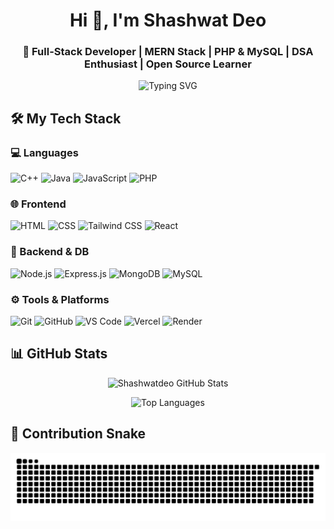<h1 align="center">Hi 👋, I'm Shashwat Deo</h1>
<h3 align="center">🚀 Full-Stack Developer | MERN Stack | PHP & MySQL | DSA Enthusiast | Open Source Learner</h3>

<p align="center">
  <img src="https://readme-typing-svg.herokuapp.com?font=Fira+Code&pause=1000&color=36BCF7&width=435&lines=React+%7C+Node+%7C+MongoDB+%7C+Tailwind+CSS;PHP+%7C+MySQL+%7C+Laravel;Problem+Solver+%7C+Code+Lover+%7C+Quick+Learner" alt="Typing SVG" />
</p>

## 🛠️ My Tech Stack

### 💻 Languages
![C++](https://img.shields.io/badge/C%2B%2B-00599C?style=flat&logo=c%2B%2B&logoColor=white)
![Java](https://img.shields.io/badge/Java-ED8B00?style=flat&logo=java&logoColor=white)
![JavaScript](https://img.shields.io/badge/JavaScript-F7DF1E?style=flat&logo=javascript&logoColor=black)
![PHP](https://img.shields.io/badge/PHP-777BB4?style=flat&logo=php&logoColor=white)

### 🌐 Frontend
![HTML](https://img.shields.io/badge/HTML5-E34F26?style=flat&logo=html5&logoColor=white)
![CSS](https://img.shields.io/badge/CSS3-1572B6?style=flat&logo=css3&logoColor=white)
![Tailwind CSS](https://img.shields.io/badge/Tailwind_CSS-38B2AC?style=flat&logo=tailwind-css&logoColor=white)
![React](https://img.shields.io/badge/React-20232A?style=flat&logo=react&logoColor=61DAFB)

### 🔧 Backend & DB
![Node.js](https://img.shields.io/badge/Node.js-339933?style=flat&logo=nodedotjs&logoColor=white)
![Express.js](https://img.shields.io/badge/Express.js-000000?style=flat&logo=express&logoColor=white)
![MongoDB](https://img.shields.io/badge/MongoDB-4EA94B?style=flat&logo=mongodb&logoColor=white)
![MySQL](https://img.shields.io/badge/MySQL-00000F?style=flat&logo=mysql&logoColor=white)

### ⚙️ Tools & Platforms
![Git](https://img.shields.io/badge/Git-F05032?style=flat&logo=git&logoColor=white)
![GitHub](https://img.shields.io/badge/GitHub-181717?style=flat&logo=github&logoColor=white)
![VS Code](https://img.shields.io/badge/VS_Code-007ACC?style=flat&logo=visual-studio-code&logoColor=white)
![Vercel](https://img.shields.io/badge/Vercel-000000?style=flat&logo=vercel&logoColor=white)
![Render](https://img.shields.io/badge/Render-46E3B7?style=flat&logo=render&logoColor=black)

## 📊 GitHub Stats

<p align="center">
  <img src="https://github-readme-stats.vercel.app/api?username=Shashwatdeo&show_icons=true&theme=tokyonight" alt="Shashwatdeo GitHub Stats" />
</p>

<p align="center">
  <img src="https://github-readme-stats.vercel.app/api/top-langs/?username=Shashwatdeo&layout=compact&theme=tokyonight&hide=css" alt="Top Languages" />
</p>

## 🐍 Contribution Snake

<p align="center">
  <img src="https://raw.githubusercontent.com/Shashwatdeo/Shashwatdeo/output/github-contribution-grid-snake.svg" alt="snake animation" />
</p>


